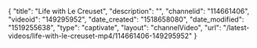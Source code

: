 {
    "title": "Life with Le Creuset",
    "description": "",
    "channelid": "114661406",
    "videoid": "149295952",
    "date_created": "1518658080",
    "date_modified": "1519255638",
    "type": "captivate",
    "layout": "channelVideo",
    "url": "\/latest-videos\/life-with-le-creuset-mp4\/114661406-149295952"
}